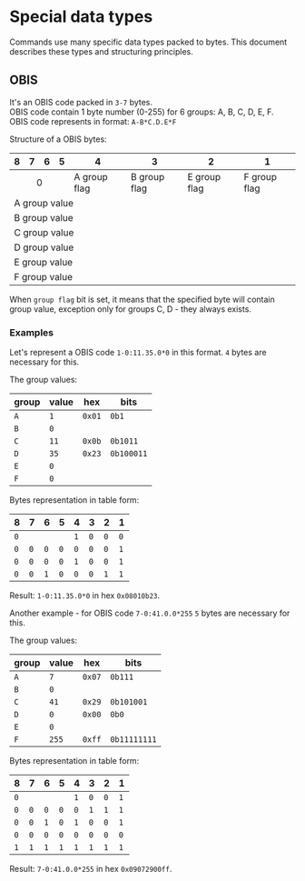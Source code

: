 # Special data types

Commands use many specific data types packed to bytes.
This document describes these types and structuring principles.


## OBIS

It's an OBIS code packed in `3-7` bytes.
<br>
OBIS code contain 1 byte number (0-255) for 6 groups: A, B, C, D, E, F.
<br>
OBIS code represents in format: `A-B*C.D.E*F`

Structure of a OBIS bytes:

<table>
    <thead>
        <tr>
            <th>8</th>
            <th>7</th>
            <th>6</th>
            <th>5</th>
            <th>4</th>
            <th>3</th>
            <th>2</th>
            <th>1</th>
        </tr>
    </thead>
    <tbody>
        <tr>
            <td colspan=4 align="center">0</td>
            <td>A group flag</td>
            <td>B group flag</td>
            <td>E group flag</td>
            <td>F group flag</td>
        </tr>
        <tr>
            <td colspan=8>A group value</td>
        </tr>
        <tr>
            <td colspan=8>B group value</td>
        </tr>
        <tr>
            <td colspan=8>C group value</td>
        </tr>
        <tr>
            <td colspan=8>D group value</td>
        </tr>
        <tr>
            <td colspan=8>E group value</td>
        </tr>
        <tr>
            <td colspan=8>F group value</td>
        </tr>
    </tbody>
</table>


When `group flag` bit is set, it means that the specified byte will contain group value, exception only for groups C, D - they always exists.


### Examples

Let's represent a OBIS code `1-0:11.35.0*0` in this format.
`4` bytes are necessary for this.

The group values:

| group | value | hex    | bits       |
| ----- | ----- | ------ | ---------- |
| `A`   | `1`   | `0x01` | `0b1`      |
| `B`   | `0`   |        |            |
| `C`   | `11`  | `0x0b` | `0b1011`   |
| `D`   | `35`  | `0x23` | `0b100011` |
| `E`   | `0`   |        |            |
| `F`   | `0`   |        |            |

Bytes representation in table form:

<table>
    <thead>
        <tr>
            <th>8</th>
            <th>7</th>
            <th>6</th>
            <th>5</th>
            <th>4</th>
            <th>3</th>
            <th>2</th>
            <th>1</th>
        </tr>
    </thead>
    <tbody>
        <tr>
            <td colspan="4"><code>0</code></td>
            <td><code>1</code></td>
            <td><code>0</code></td>
            <td><code>0</code></td>
            <td><code>0</code></td>
        </tr>
        <tr>
            <td><code>0</code></td>
            <td><code>0</code></td>
            <td><code>0</code></td>
            <td><code>0</code></td>
            <td><code>0</code></td>
            <td><code>0</code></td>
            <td><code>0</code></td>
            <td><code>1</code></td>
        </tr>
        <tr>
            <td><code>0</code></td>
            <td><code>0</code></td>
            <td><code>0</code></td>
            <td><code>0</code></td>
            <td><code>1</code></td>
            <td><code>0</code></td>
            <td><code>0</code></td>
            <td><code>1</code></td>
        </tr>
        <tr>
            <td><code>0</code></td>
            <td><code>0</code></td>
            <td><code>1</code></td>
            <td><code>0</code></td>
            <td><code>0</code></td>
            <td><code>0</code></td>
            <td><code>1</code></td>
            <td><code>1</code></td>
        </tr>
    </tbody>
</table>

Result: `1-0:11.35.0*0` in hex `0x08010b23`.


Another example - for OBIS code `7-0:41.0.0*255`
`5` bytes are necessary for this.

The group values:

| group | value | hex    | bits         |
| ----- | ----- | ------ | ------------ |
| `A`   | `7`   | `0x07` | `0b111`      |
| `B`   | `0`   |        |              |
| `C`   | `41`  | `0x29` | `0b101001`   |
| `D`   | `0`   | `0x00` | `0b0`        |
| `E`   | `0`   |        |              |
| `F`   | `255` | `0xff` | `0b11111111` |

Bytes representation in table form:

<table>
    <thead>
        <tr>
            <th>8</th>
            <th>7</th>
            <th>6</th>
            <th>5</th>
            <th>4</th>
            <th>3</th>
            <th>2</th>
            <th>1</th>
        </tr>
    </thead>
    <tbody>
        <tr>
            <td colspan="4"><code>0</code></td>
            <td><code>1</code></td>
            <td><code>0</code></td>
            <td><code>0</code></td>
            <td><code>1</code></td>
        </tr>
        <tr>
            <td><code>0</code></td>
            <td><code>0</code></td>
            <td><code>0</code></td>
            <td><code>0</code></td>
            <td><code>0</code></td>
            <td><code>1</code></td>
            <td><code>1</code></td>
            <td><code>1</code></td>
        </tr>
        <tr>
            <td><code>0</code></td>
            <td><code>0</code></td>
            <td><code>1</code></td>
            <td><code>0</code></td>
            <td><code>1</code></td>
            <td><code>0</code></td>
            <td><code>0</code></td>
            <td><code>1</code></td>
        </tr>
        <tr>
            <td><code>0</code></td>
            <td><code>0</code></td>
            <td><code>0</code></td>
            <td><code>0</code></td>
            <td><code>0</code></td>
            <td><code>0</code></td>
            <td><code>0</code></td>
            <td><code>0</code></td>
        </tr>
        <tr>
            <td><code>1</code></td>
            <td><code>1</code></td>
            <td><code>1</code></td>
            <td><code>1</code></td>
            <td><code>1</code></td>
            <td><code>1</code></td>
            <td><code>1</code></td>
            <td><code>1</code></td>
        </tr>
    </tbody>
</table>

Result: `7-0:41.0.0*255` in hex `0x09072900ff`.
